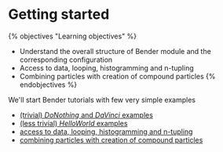 # Getting started

{% objectives "Learning objectives" %}
* Understand the overall structure of Bender module and the corresponding configuration  
* Access to data, looping, histogramming and n-tupling 
* Combining particles with creation of compound particles
{% endobjectives %}

We'll start Bender tutorials with few very simple examples 
 -  [(trivial) _DoNothing_ and  _DaVinci_ examples](../twouseless.md)
 -  [(less trivial) _HelloWorld_  examples](../getting-started/firstalgorithms.md)
 -  [access to data, looping, histogramming and n-tupling](../getting-started/firstalgorithms.md)
 -  [combining particles with creation of compound particles](../getting-started/createcompounds.md)
  